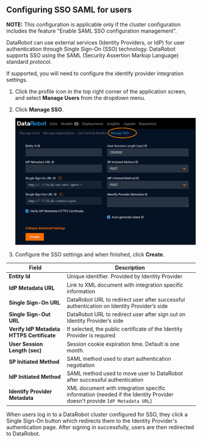 <a name="sso-saml-config"></a>
Configuring SSO SAML for users
------------------------------
**NOTE:** This configuration is applicable only if the cluster configuration includes the feature "Enable SAML SSO configuration management".

DataRobot can use external services (Identity Providers, or IdP) for user authentication through Single Sign-On (SSO) technology. DataRobot supports SSO using the SAML (Security Assertion Markup Language) standard protocol.

If supported, you will need to configure the identify provider integration settings.

1. Click the profile icon in the top right corner of the application screen, and select **Manage Users** from the dropdown menu.

2. Click **Manage SSO**.

	![](images/admin-sso-configuration.png)

3. Configure the SSO settings and when finished, click **Create**.

| Field  | Description |
|-------|------------|
| **Entity Id**     | Unique identifier. Provided by Identity Provider      |
| **IdP Metadata URL**   | Link to XML document with integration specific information      |
| **Single Sign-On URL**     | DataRobot URL to redirect user after successful authentication on Identity Provider’s side     |
| **Single Sign-Out URL**     | DataRobot URL to redirect user after sign out on Identity Provider’s side     |
| **Verify IdP Metadata HTTPS Certificate**  | If selected, the public certificate of the Identity Provider is required      |
| **User Session Length (sec)**    | Session cookie expiration time. Default is one month.      |
| **SP Initiated Method**    | SAML method used to start authentication negotiation      |
| **IdP Initiated Method**  | SAML method used to move user to DataRobot after successful authentication      |
| **Identify Provider Metadata**  | XML document with integration specific information (needed if the Identity Provider doesn't provide `IdP Metadata URL`)      |

When users log in to a DataRobot cluster configured for SSO, they click a Single Sign-On button which redirects them to the Identity Provider's authentication page. After signing in successfully, users are then redirected to DataRobot.
